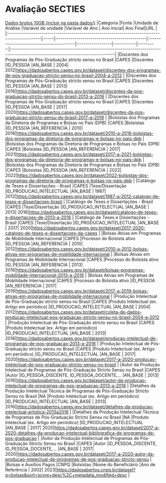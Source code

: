 # Avaliação SECTIES

[Dados brutos 10GB (incluir na pasta dados/)](https://1drv.ms/f/s!AnGlwsA1g0PPiKY5kzi5xHDOZW2v5A?e=wrWgZ2)
|Categoria                                                                                      |Fonte |Unidade de Análise                            |Variável de unidade                       |Variável de Ano   | Ano inicial| Ano Final|URL                                                                                                                                |
|:----------------------------------------------------------------------------------------------|:-----|:---------------------------------------------|:-----------------------------------------|:-----------------|-----------:|---------:|:----------------------------------------------------------------------------------------------------------------------------------|
|Discentes dos Programas de Pós-Graduação stricto sensu no Brasil                               |CAPES |Discentes                                     |ID_PESSOA                                 |AN_BASE           |        2004|      2012|https://dadosabertos.capes.gov.br/dataset/discentes-dos-programas-de-pos-graduacao-stricto-sensu-no-brasil-2004-a-2012             |
|Discentes dos Programas de Pós-Graduação stricto sensu no Brasil                               |CAPES |Discentes                                     |ID_PESSOA                                 |AN_BASE           |        2013|      2016|https://dadosabertos.capes.gov.br/dataset/discentes-da-pos-graduacao-stricto-sensu-do-brasil-2013-a-2016                           |
|Discentes dos Programas de Pós-Graduação stricto sensu no Brasil                               |CAPES |Discentes                                     |ID_PESSOA                                 |AN_BASE           |        2017|      2020|https://dadosabertos.capes.gov.br/dataset/discentes-da-pos-graduacao-stricto-sensu-do-brasil-2017-a-2019                           |
|Bolsistas dos Programas da Diretoria de Programas e Bolsas no País (DPB)                       |CAPES |Bolsistas                                     |ID_PESSOA                                 |AN_REFERENCIA     |        2010|      2016|https://dadosabertos.capes.gov.br/dataset/2010-a-2016-bolsistas-dos-programas-da-diretoria-de-programas-e-bolsas-no-pais-dpb       |
|Bolsistas dos Programas da Diretoria de Programas e Bolsas no País (DPB)                       |CAPES |Bolsistas                                     |ID_PESSOA                                 |AN_REFERENCIA     |        2017|      2021|https://dadosabertos.capes.gov.br/dataset/2017-a-2021-bolsistas-dos-programas-da-diretoria-de-programas-e-bolsas-no-pais-dpb       |
|Bolsistas dos Programas da Diretoria de Programas e Bolsas no País (DPB)                       |CAPES |Bolsistas                                     |ID_PESSOA                                 |AN_REFERENCIA     |        2022|      2022|https://dadosabertos.capes.gov.br/dataset/2022-bolsistas-dos-programas-da-diretoria-de-programas-e-bolsas-no-pais-dpb              |
|Catálogo de Teses e Dissertações - Brasil                                                      |CAPES |Tese/Dissertação                              |ID_PRODUCAO_INTELECTUAL                   |AN_BASE           |        1987|      2012|https://dadosabertos.capes.gov.br/dataset/1987-a-2012-catalogo-de-teses-e-dissertacoes-brasil                                      |
|Catálogo de Teses e Dissertações - Brasil                                                      |CAPES |Tese/Dissertação                              |ID_PRODUCAO_INTELECTUAL                   |AN_BASE           |        2013|      2016|https://dadosabertos.capes.gov.br/dataset/catalogo-de-teses-e-dissertacoes-de-2013-a-2016                                          |
|Catálogo de Teses e Dissertações - Brasil                                                      |CAPES |Tese/Dissertação                              |ID_PRODUCAO_INTELECTUAL                   |AN_BASE           |        2017|      2020|https://dadosabertos.capes.gov.br/dataset/2017-2020-catalogo-de-teses-e-dissertacoes-da-capes                                      |
|Bolsas Ativas em Programas de Mobilidade Internacional                                         |CAPES |Processo do Bolsista ativo                    |ID_PESSOA                                 |AN_REFERENCIA     |        2010|      2012|https://dadosabertos.capes.gov.br/dataset/2010-a-2012-bolsas-ativas-em-programas-de-mobilidade-internacional                       |
|Bolsas Ativas em Programas de Mobilidade Internacional                                         |CAPES |Processo do Bolsista ativo                    |ID_PESSOA                                 |AN_REFERENCIA     |        2013|      2016|https://dadosabertos.capes.gov.br/dataset/bolsas-programas-mobilidade-internacional-2013-a-2016                                    |
|Bolsas Ativas em Programas de Mobilidade Internacional                                         |CAPES |Processo do Bolsista ativo                    |ID_PESSOA                                 |AN_REFERENCIA     |        2017|      2019|https://dadosabertos.capes.gov.br/dataset/2017-a-2019-bolsas-ativas-em-programas-de-mobilidade-internacional                       |
|Produção Intelectual de Pós-Graduação stricto sensu no Brasil                                  |CAPES |Produto Intelectual (ex. Artigo em periódico) |ID_PRODUCAO_INTELECTUAL                   |AN_BASE           |        2004|      2012|https://dadosabertos.capes.gov.br/dataset/coleta-de-dados-producao-intelectual-pos-graduacao-stricto-sensu-no-brasil-2004-a-2012   |
|Produção Intelectual de Pós-Graduação stricto sensu no Brasil                                  |CAPES |Produto Intelectual (ex. Artigo em periódico) |ID_PRODUCAO_INTELECTUAL                   |AN_BASE           |        2013|      2016|https://dadosabertos.capes.gov.br/dataset/producao-intelectual-de-programas-de-pos-graduacao-2013-a-2016                           |
|Produção Intelectual de Pós-Graduação stricto sensu no Brasil                                  |CAPES |Produto Intelectual (ex. Artigo em periódico) |ID_PRODUCAO_INTELECTUAL                   |AN_BASE           |        2017|      2020|https://dadosabertos.capes.gov.br/dataset/2017-a-2020-producao-intelectual-de-pos-graduacao-stricto-sensu-no-brasil                |
|Autor da Produção Intelectual de Programas de Pós-Graduação Stricto Sensu no Brasil            |CAPES |Autor                                         |ID_PESSOA_DISCENTE, ID_PESSOA_DOCENTE,... |AN_BASE           |        2013|      2016|https://dadosabertos.capes.gov.br/dataset/autor-da-producao-intelectual-de-programas-de-pos-graduacao-2013-a-2016                  |
|Detalhes da Produção Intelectual Técnica de Programas de Pós-Graduação Stricto Sensu no Brasil |NA    |Produto Intelectual (ex. Artigo em periódico) |ID_PRODUCAO_INTELECTUAL                   |AN_BASE           |        2013|      2016|https://dadosabertos.capes.gov.br/dataset/detalhes-da-producao-intelectual-artistica-2013a2016                                     |
|Detalhes da Produção Intelectual Técnica de Programas de Pós-Graduação Stricto Sensu no Brasil |NA    |Produto Intelectual (ex. Artigo em periódico) |ID_PRODUCAO_INTELECTUAL                   |AN_BASE           |        2017|      2020|https://dadosabertos.capes.gov.br/dataset/2017-a-2020-detalhes-da-producao-intelectual-bibliografica-de-programas-de-pos-graduacao |
|Autor da Produção Intelectual de Programas de Pós-Graduação Stricto Sensu no Brasil            |CAPES |Autor                                         |ID_PESSOA_DISCENTE, ID_PESSOA_DOCENTE,... |AN_BASE           |        2017|      2020|https://dadosabertos.capes.gov.br/dataset/2017-a-2020-autor-da-producao-intelectual-de-programas-de-pos-graduacao-stricto-sensu    |
|Bolsas e Auxílios Pagos                                                                        |CNPQ  |Bolsistas                                     |Nome do Beneficiário                      |Ano de Referência |        2002|      2023|https://dadosabertos.cnpq.br/dataset?q=bolsas&sort=score+desc%2C+metadata_modified+desc                                            |
